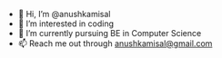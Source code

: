 - 👋 Hi, I’m @anushkamisal
- 👀 I’m interested in coding 
- 🌱 I’m currently pursuing BE in Computer Science
- 📫 Reach me out through anushkamisal@gmail.com

<!---
anushkamisal/anushkamisal is a ✨ special ✨ repository because its `README.md` (this file) appears on your GitHub profile.
You can click the Preview link to take a look at your changes.
--->
